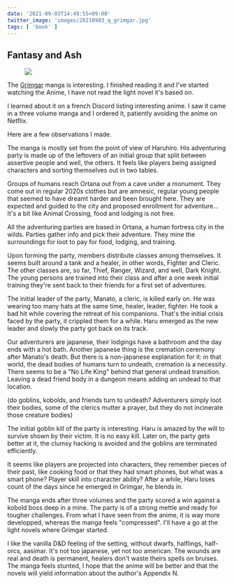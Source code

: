 ```yaml
---
date: '2021-09-03T14:49:55+09:00'
twitter_image: 'images/20210903_q_grimgar.jpg'
tags: [ 'book' ]
---
```


## Fantasy and Ash

<figure class="left large" style="margin-right: 1em;">
<a href="https://en.wikipedia.org/wiki/Grimgar_of_Fantasy_and_Ash"><img src="images/20210903_grimgar.jpg" loading="lazy" /></a>
<figcaption>
</figcaption>
</figure>

The [Grimgar](https://en.wikipedia.org/wiki/Grimgar_of_Fantasy_and_Ash) manga is interesting. I finished reading it and I've started watching the Anime, I have not read the light novel it's based on.

I learned about it on a french Discord listing interesting anime. I saw it came in a three volume manga and I ordered it, patiently avoiding the anime on Netflix.

Here are a few observations I made.

The manga is mostly set from the point of view of Haruhiro. His adventuring party is made up of the leftovers of an initial group that split between assertive people and well, the others. It feels like players being assigned characters and sorting themselves out in two tables.

Groups of humans reach Ortana out from a cave under a monument. They come out in regular 2020s clothes but are amnesic, regular young people that seemed to have dreamt harder and been brought here. They are expected and guided to the city and proposed enrollment for adventure... It's a bit like Animal Crossing, food and lodging is not free.

All the adventuring parties are based in Ortana, a human fortress city in the wilds. Parties gather info and pick their adventure. They mine the surroundings for loot to pay for food, lodging, and training.

Upon forming the party, members distribute classes among themselves. It seems built around a tank and a healer, in other words, Fighter and Cleric. The other classes are, so far, Thief, Ranger, Wizard, and well, Dark Knight. The young persons are trained into their class and after a one week initial training they're sent back to their friends for a first set of adventures.

The initial leader of the party, Manato, a cleric, is killed early on. He was wearing too many hats at the same time, healer, leader, fighter. He took a bad hit while covering the retreat of his companions. That's the initial crisis faced by the party, it crippled them for a while. Haru emerged as the new leader and slowly the party got back on its track.

Our adventurers are japanese, their lodgings have a bathroom and the day ends with a hot bath. Another japanese thing is the cremation ceremony after Manato's death. But there is a non-japanese explanation for it: in that world, the dead bodies of humans turn to undeath, cremation is a necessity. There seems to be a "No Life King" behind that general undead transition. Leaving a dead friend body in a dungeon means adding an undead to that location.

(do goblins, kobolds, and friends turn to undeath? Adventurers simply loot their bodies, some of the clerics mutter a prayer, but they do not incinerate those creature bodies)

The initial goblin kill of the party is interesting. Haru is amazed by the will to survive shown by their victim. It is no easy kill. Later on, the party gets better at it, the clumsy hacking is avoided and the goblins are terminated efficiently.

It seems like players are projected into characters, they remember pieces of their past, like cooking food or that they had smart phones, but what was a smart phone? Player skill into character ability? After a while, Haru loses count of the days since he emerged in Grimgar, he blends in.

The manga ends after three volumes and the party scored a win against a kobold boss deep in a mine. The party is of a strong mettle and ready for tougher challenges. From what I have seen from the anime, it is way more developped, whereas the manga feels "compressed". I'll have a go at the light novels where Grimgar started.

I like the vanilla D&D feeling of the setting, without dwarfs, halflings, half-orcs, aasimar. It's not too japanese, yet not too american. The wounds are real and death is permanent, healers don't waste theirs spells on bruises. The manga feels stunted, I hope that the anime will be better and that the novels will yield information about the author's Appendix N.

